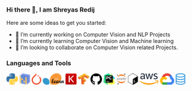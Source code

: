 ### Hi there 👋, I am Shreyas Redij




Here are some ideas to get you started:

- 🔭 I’m currently working on Computer Vision and NLP Projects
- 🌱 I’m currently learning Computer Vision and Machine learning 
- 👯 I’m looking to collaborate on Computer Vision related Projects.

### Languages and Tools


            
<p float="left"> 
 
  <img src="https://github.com/shreyas-redij/shreyas-redij/blob/master/assets/python.png" height="30" style="max-width:100%;">
  
  
<img src="https://github.com/shreyas-redij/shreyas-redij/blob/master/assets/numpy.png" height="30" style="max-width:100%;">




<img src="https://github.com/shreyas-redij/shreyas-redij/blob/master/assets/pytorch.png" height="30" style="max-width:100%;">

<img src="https://github.com/shreyas-redij/shreyas-redij/blob/master/assets/scikit.png" height="30" style="max-width:100%;">

<img src="https://github.com/shreyas-redij/shreyas-redij/blob/master/assets/keras.png" height="30" style="max-width:100%;">

<img src="https://github.com/shreyas-redij/shreyas-redij/blob/master/assets/tensorflow.png" height="30" style="max-width:100%;">



<img src="https://github.com/shreyas-redij/shreyas-redij/blob/master/assets/github.svg" height="30" style="max-width:100%;">

<img src="https://github.com/shreyas-redij/shreyas-redij/blob/master/assets/pycharm.png" height="30" style="max-width:100%;">

<img src="https://github.com/shreyas-redij/shreyas-redij/blob/master/assets/jupyter.png" height="30" style="max-width:100%;">

<img src="https://github.com/shreyas-redij/shreyas-redij/blob/master/assets/bash.png" height="30" style="max-width:100%;">

<img src="https://github.com/shreyas-redij/shreyas-redij/blob/master/assets/aws.png" height="30" style="max-width:100%;">

<img src="https://github.com/shreyas-redij/shreyas-redij/blob/master/assets/cloud.png" height="30" style="max-width:100%;">

<img src="https://github.com/shreyas-redij/shreyas-redij/blob/master/assets/sql.png" height="30" style="max-width:100%;">
<br>

</p>


<!--
**shreyas-redij/shreyas-redij** is a ✨ _special_ ✨ repository because its `README.md` (this file) appears on your GitHub profile.

- 🤔 I’m looking for help with ...
- 💬 Ask me about ...
- 😄 Pronouns: ...
- ⚡ Fun fact: ...
-->
